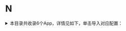 # N
<details>
<summary>
本目录共收录6个App，详情见如下，单击导入对应配置：
</summary>

- [ntPlayer](https://quantumult.app/x/open-app/add-resource?remote-resource=%7B%22rewrite_remote%22%3A%20%5B%22https%3A%2F%2Fraw.githubusercontent.com%2Fzirawell%2FR-Store%2Fmain%2FRule%2FQuanX%2FAdblock%2FApp%2FN%2FntPlayer%2Frewrite%2Fnilbt.conf%2C%20tag%3DntPlayer%22%5D%7D)
- [南方航空](https://quantumult.app/x/open-app/add-resource?remote-resource=%7B%22rewrite_remote%22%3A%20%5B%22https%3A%2F%2Fraw.githubusercontent.com%2Fzirawell%2FR-Store%2Fmain%2FRule%2FQuanX%2FAdblock%2FApp%2FN%2F%E5%8D%97%E6%96%B9%E8%88%AA%E7%A9%BA%2Frewrite%2Fcsair.conf%2C%20tag%3D%E5%8D%97%E6%96%B9%E8%88%AA%E7%A9%BA%22%5D%7D)
- [奈菲影视](https://quantumult.app/x/open-app/add-resource?remote-resource=%7B%22rewrite_remote%22%3A%20%5B%22https%3A%2F%2Fraw.githubusercontent.com%2Fzirawell%2FR-Store%2Fmain%2FRule%2FQuanX%2FAdblock%2FApp%2FN%2F%E5%A5%88%E8%8F%B2%E5%BD%B1%E8%A7%86%2Frewrite%2Fnfmovies.conf%2C%20tag%3D%E5%A5%88%E8%8F%B2%E5%BD%B1%E8%A7%86%22%5D%7D)
- [宁聚](https://quantumult.app/x/open-app/add-resource?remote-resource=%7B%22rewrite_remote%22%3A%20%5B%22https%3A%2F%2Fraw.githubusercontent.com%2Fzirawell%2FR-Store%2Fmain%2FRule%2FQuanX%2FAdblock%2FApp%2FN%2F%E5%AE%81%E8%81%9A%2Frewrite%2Fnbtv.conf%2C%20tag%3D%E5%AE%81%E8%81%9A%22%5D%7D)
- [牛听听](https://quantumult.app/x/open-app/add-resource?remote-resource=%7B%22rewrite_remote%22%3A%20%5B%22https%3A%2F%2Fraw.githubusercontent.com%2Fzirawell%2FR-Store%2Fmain%2FRule%2FQuanX%2FAdblock%2FApp%2FN%2F%E7%89%9B%E5%90%AC%E5%90%AC%2Frewrite%2Fbenewtech.conf%2C%20tag%3D%E7%89%9B%E5%90%AC%E5%90%AC%22%5D%7D)
- [牛津高阶词典第10版](https://quantumult.app/x/open-app/add-resource?remote-resource=%7B%22rewrite_remote%22%3A%20%5B%22https%3A%2F%2Fraw.githubusercontent.com%2Fzirawell%2FR-Store%2Fmain%2FRule%2FQuanX%2FAdblock%2FApp%2FN%2F%E7%89%9B%E6%B4%A5%E9%AB%98%E9%98%B6%E8%AF%8D%E5%85%B8%E7%AC%AC10%E7%89%88%2Frewrite%2Foxadmin.conf%2C%20tag%3D%E7%89%9B%E6%B4%A5%E9%AB%98%E9%98%B6%E8%AF%8D%E5%85%B8%E7%AC%AC10%E7%89%88%22%5D%7D)

</details>